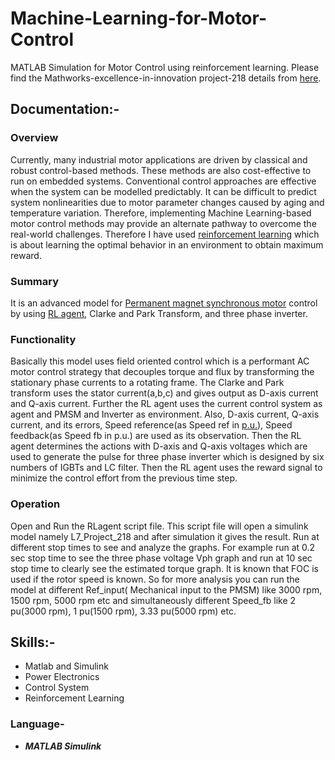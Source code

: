 # Machine-Learning-for-Motor-Control
MATLAB Simulation for Motor Control using reinforcement learning.
Please find the Mathworks-excellence-in-innovation  project-218 details from [here](https://github.com/mathworks/MathWorks-Excellence-in-Innovation/tree/main/projects/Machine%20Learning%20for%20Motor%20Control).

## Documentation:-

### Overview
Currently, many industrial motor applications are driven by classical and robust control-based methods. These methods are also cost-effective to run on embedded systems. Conventional control approaches are effective when the system can be modelled predictably. It can be difficult to predict system nonlinearities due to motor parameter changes caused by aging and temperature variation. Therefore, implementing Machine Learning-based motor control methods may provide an alternate pathway to overcome the real-world challenges. Therefore I have used [reinforcement learning](https://in.mathworks.com/help/reinforcement-learning/ug/train-td3-agent-for-pmsm-control.html) which is about learning the optimal behavior in an environment to obtain maximum reward.


### Summary
It is an advanced model for [Permanent magnet synchronous motor](https://in.mathworks.com/help/physmod/sps/powersys/ref/permanentmagnetsynchronousmachine.html) control by using [RL agent](https://in.mathworks.com/help/reinforcement-learning/ref/rlagent.html), Clarke and Park Transform, and three phase inverter.


### Functionality
Basically this model uses field oriented control which is a performant AC motor control strategy that decouples torque and flux by transforming the stationary phase currents to a rotating frame. The Clarke and Park transform uses the stator current(a,b,c) and gives output as D-axis current and Q-axis current. Further the RL agent uses the current control system as agent and PMSM and Inverter as environment. Also, D-axis current, Q-axis current, and its errors, Speed reference(as Speed ref in [p.u.](https://en.wikipedia.org/wiki/Per-unit_system)), Speed feedback(as Speed fb in p.u.) are used as its observation. Then the RL agent determines the actions with D-axis and Q-axis voltages which are used to generate the pulse for three phase inverter which is designed by six numbers of IGBTs and LC filter. Then the RL agent uses the reward signal to minimize the control effort from the previous time step.

### Operation
Open and Run the RLagent script file. This script file will open a simulink model namely L7_Project_218 and after simulation it gives the result. Run at different stop times to see and analyze the graphs. For example run at 0.2 sec stop time to see the three phase voltage Vph graph and run at 10 sec stop time to clearly see the estimated torque graph.
It is known that FOC is used if the rotor speed is known. So for more analysis you can run the model at different Ref_input( Mechanical input to the PMSM) like 3000 rpm, 1500 rpm, 5000 rpm etc and simultaneously different Speed_fb like 2 pu(3000 rpm), 1 pu(1500 rpm), 3.33 pu(5000 rpm) etc.

## Skills:-
+ Matlab and Simulink
+ Power Electronics
+ Control System
+ Reinforcement Learning

### Language-
+ ***MATLAB Simulink***
